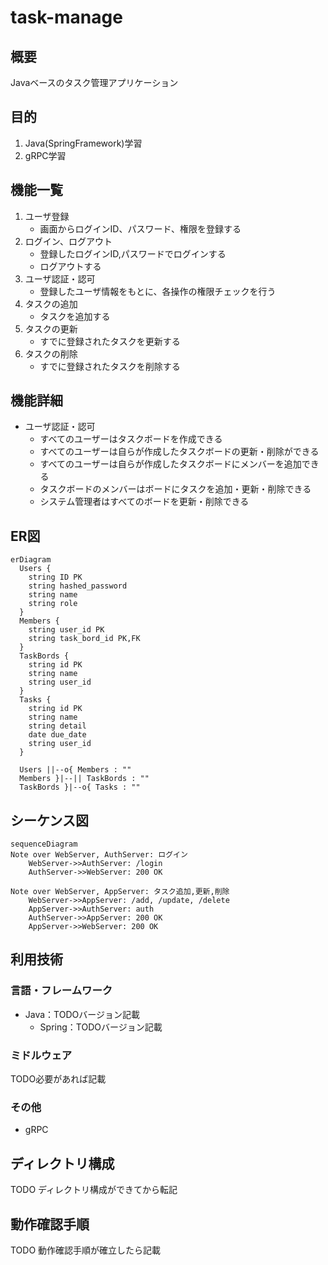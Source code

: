 # task-manage
## 概要
Javaベースのタスク管理アプリケーション

## 目的
1. Java(SpringFramework)学習
2. gRPC学習

## 機能一覧
1. ユーザ登録
   - 画面からログインID、パスワード、権限を登録する
2. ログイン、ログアウト
   - 登録したログインID,パスワードでログインする
   - ログアウトする
3. ユーザ認証・認可
   - 登録したユーザ情報をもとに、各操作の権限チェックを行う
4. タスクの追加
   - タスクを追加する
5. タスクの更新
   - すでに登録されたタスクを更新する
6. タスクの削除
   - すでに登録されたタスクを削除する

## 機能詳細  
- ユーザ認証・認可  
  - すべてのユーザーはタスクボードを作成できる
  - すべてのユーザーは自らが作成したタスクボードの更新・削除ができる
  - すべてのユーザーは自らが作成したタスクボードにメンバーを追加できる
  - タスクボードのメンバーはボードにタスクを追加・更新・削除できる
  - システム管理者はすべてのボードを更新・削除できる

## ER図
```mermaid
erDiagram
  Users {
    string ID PK
    string hashed_password
    string name
    string role
  }
  Members {
    string user_id PK
    string task_bord_id PK,FK
  }
  TaskBords {
    string id PK
    string name
    string user_id
  }
  Tasks {
    string id PK
    string name
    string detail
    date due_date
    string user_id
  }

  Users ||--o{ Members : ""
  Members }|--|| TaskBords : ""
  TaskBords }|--o{ Tasks : ""
```

## シーケンス図
```mermaid
sequenceDiagram
Note over WebServer, AuthServer: ログイン
    WebServer->>AuthServer: /login
    AuthServer->>WebServer: 200 OK

Note over WebServer, AppServer: タスク追加,更新,削除    
    WebServer->>AppServer: /add, /update, /delete
    AppServer->>AuthServer: auth
    AuthServer->>AppServer: 200 OK
    AppServer->>WebServer: 200 OK
```

## 利用技術
### 言語・フレームワーク
- Java：TODOバージョン記載  
  - Spring：TODOバージョン記載

### ミドルウェア
TODO必要があれば記載

### その他
- gRPC

## ディレクトリ構成
TODO
ディレクトリ構成ができてから転記

## 動作確認手順
TODO
動作確認手順が確立したら記載
